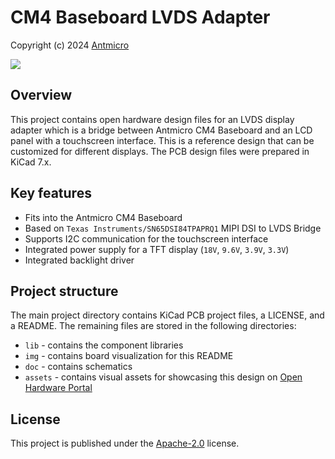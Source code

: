 # CM4 Baseboard LVDS Adapter

Copyright (c) 2024 [Antmicro](https://www.antmicro.com)

![](img/cm4-lvds-adapter-visualization.png)

## Overview

This project contains open hardware design files for an LVDS display adapter which is a bridge between Antmicro CM4 Baseboard and an LCD panel with a touchscreen interface.
This is a reference design that can be customized for different displays.
The PCB design files were prepared in KiCad 7.x.

## Key features

* Fits into the Antmicro CM4 Baseboard  
* Based on `Texas Instruments/SN65DSI84TPAPRQ1` MIPI DSI to LVDS Bridge
* Supports I2C communication for the touchscreen interface
* Integrated power supply for a TFT display (`18V`, `9.6V`, `3.9V`, `3.3V`)
* Integrated backlight driver

## Project structure

The main project directory contains KiCad PCB project files, a LICENSE, and a README.
The remaining files are stored in the following directories:

* `lib` - contains the component libraries
* `img` - contains board visualization for this README
* `doc` - contains schematics
* `assets` - contains visual assets for showcasing this design on [Open Hardware Portal](https://openhardware.antmicro.com)

## License

This project is published under the [Apache-2.0](LICENSE) license.
